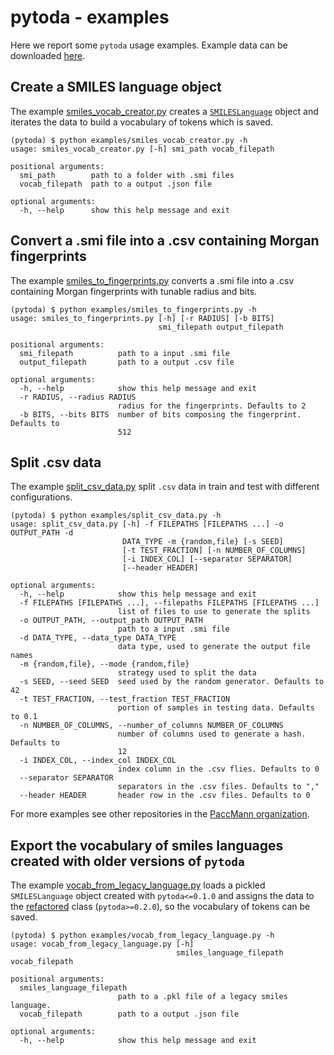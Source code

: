 # pytoda - examples

Here we report some `pytoda` usage examples.
Example data can be downloaded [here](https://ibm.box.com/v/paccmann-pytoda-data).


## Create a SMILES language object

The example [smiles_vocab_creator.py](./smiles_vocab_creator.py) creates a [`SMILESLanguage`](../pytoda/smiles/smiles_language.py) object and iterates the data to build a vocabulary of tokens which is saved.

```console
(pytoda) $ python examples/smiles_vocab_creator.py -h
usage: smiles_vocab_creator.py [-h] smi_path vocab_filepath

positional arguments:
  smi_path        path to a folder with .smi files
  vocab_filepath  path to a output .json file

optional arguments:
  -h, --help      show this help message and exit
```

## Convert a .smi file into a .csv containing Morgan fingerprints

The example [smiles_to_fingerprints.py](./smiles_to_fingerprints.py) converts a .smi file into a .csv containing Morgan fingerprints with tunable radius and bits.

```console
(pytoda) $ python examples/smiles_to_fingerprints.py -h
usage: smiles_to_fingerprints.py [-h] [-r RADIUS] [-b BITS]
                                 smi_filepath output_filepath

positional arguments:
  smi_filepath          path to a input .smi file
  output_filepath       path to a output .csv file

optional arguments:
  -h, --help            show this help message and exit
  -r RADIUS, --radius RADIUS
                        radius for the fingerprints. Defaults to 2
  -b BITS, --bits BITS  number of bits composing the fingerprint. Defaults to
                        512
```

## Split .csv data

The example [split_csv_data.py](./split_csv_data.py) split `.csv` data in train and test with different configurations.

```console
(pytoda) $ python examples/split_csv_data.py -h
usage: split_csv_data.py [-h] -f FILEPATHS [FILEPATHS ...] -o OUTPUT_PATH -d
                         DATA_TYPE -m {random,file} [-s SEED]
                         [-t TEST_FRACTION] [-n NUMBER_OF_COLUMNS]
                         [-i INDEX_COL] [--separator SEPARATOR]
                         [--header HEADER]

optional arguments:
  -h, --help            show this help message and exit
  -f FILEPATHS [FILEPATHS ...], --filepaths FILEPATHS [FILEPATHS ...]
                        list of files to use to generate the splits
  -o OUTPUT_PATH, --output_path OUTPUT_PATH
                        path to a input .smi file
  -d DATA_TYPE, --data_type DATA_TYPE
                        data type, used to generate the output file names
  -m {random,file}, --mode {random,file}
                        strategy used to split the data
  -s SEED, --seed SEED  seed used by the random generator. Defaults to 42
  -t TEST_FRACTION, --test_fraction TEST_FRACTION
                        portion of samples in testing data. Defaults to 0.1
  -n NUMBER_OF_COLUMNS, --number_of_columns NUMBER_OF_COLUMNS
                        number of columns used to generate a hash. Defaults to
                        12
  -i INDEX_COL, --index_col INDEX_COL
                        index column in the .csv flies. Defaults to 0
  --separator SEPARATOR
                        separators in the .csv files. Defaults to ","
  --header HEADER       header row in the .csv files. Defaults to 0
```

For more examples see other repositories in the [PaccMann organization](https://github.com/PaccMann).

## Export the vocabulary of smiles languages created with older versions of `pytoda`

The example [vocab_from_legacy_language.py](./vocab_from_legacy_language.py) loads a pickled `SMILESLanguage` object created with `pytoda<=0.1.0` and assigns the data to the [refactored](../pytoda/smiles/smiles_language.py) class (`pytoda>=0.2.0`), so the vocabulary of tokens can be saved.

```console
(pytoda) $ python examples/vocab_from_legacy_language.py -h
usage: vocab_from_legacy_language.py [-h]
                                     smiles_language_filepath vocab_filepath

positional arguments:
  smiles_language_filepath
                        path to a .pkl file of a legacy smiles language.
  vocab_filepath        path to a output .json file

optional arguments:
  -h, --help            show this help message and exit
```